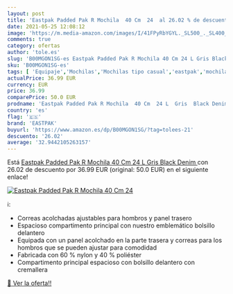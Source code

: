 ```yaml
---
layout: post
title: 'Eastpak Padded Pak R Mochila  40 Cm  24  al 26.02 % de descuento'
date: 2021-05-25 12:08:12
image: 'https://m.media-amazon.com/images/I/41FPyRbYGYL._SL500_._SL400_.jpg'
comments: true
category: ofertas
author: 'tole.es'
slug: 'B00MGON1SG-es Eastpak Padded Pak R Mochila 40 Cm 24 L Gris Black Denim'
sku: 'B00MGON1SG-es'
tags: [ 'Equipaje','Mochilas','Mochilas tipo casual','eastpak','mochila', ]
actualPrice: 36.99 EUR
currency: EUR
price: 36.99
comparePrice: 50.0 EUR
prodname: 'Eastpak Padded Pak R Mochila  40 Cm  24 L  Gris  Black Denim '
country: 'es'
flag: '🇪🇸'
brand: 'EASTPAK'
buyurl: 'https://www.amazon.es/dp/B00MGON1SG/?tag=tolees-21'
descuento: '26.02'
average: '32.9442105263157'
---
```


Está [Eastpak Padded Pak R Mochila  40 Cm  24 L  Gris  Black Denim ](https://www.amazon.es/dp/B00MGON1SG/?tag=tolees-21) con 26.02 de descuento por 36.99 EUR (original: 50.0 EUR) en el siguiente enlace!

[![Eastpak Padded Pak R Mochila  40 Cm  24 ](https://m.media-amazon.com/images/I/41FPyRbYGYL._SL500_._SL400_.jpg)](https://www.amazon.es/dp/B00MGON1SG/?tag=tolees-21)

ℹ️:

- Correas acolchadas ajustables para hombros y panel trasero
- Espacioso compartimento principal con nuestro emblemático bolsillo delantero
- Equipada con un panel acolchado en la parte trasera y correas para los hombros que se pueden ajustar para comodidad
- Fabricada con 60 % nylon y 40 % poliéster
- Compartimento principal espacioso con bolsillo delantero con cremallera

[🛒 Ver la oferta!!](https://www.amazon.es/dp/B00MGON1SG/?tag=tolees-21)
